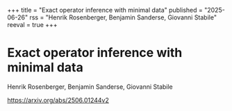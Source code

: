 +++ 
title = "Exact operator inference with minimal data" 
published = "2025-06-26" 
rss = "Henrik Rosenberger, Benjamin Sanderse, Giovanni Stabile" 
reeval = true 
+++

# Exact operator inference with minimal data

Henrik Rosenberger, Benjamin Sanderse, Giovanni Stabile

https://arxiv.org/abs/2506.01244v2
